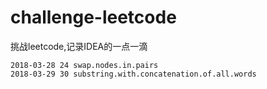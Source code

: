 # challenge-leetcode
挑战leetcode,记录IDEA的一点一滴
```
2018-03-28 24 swap.nodes.in.pairs
2018-03-29 30 substring.with.concatenation.of.all.words
```
